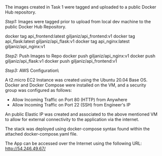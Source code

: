 The images created in Task 1 were tagged and uploaded to a public Docker Hub repository.

_Step1:_ Images were tagged prior to upload from local dev machine to the public Docker Hub Repository.

docker tag api_frontend:latest giljaniz/api_frontend:v1
docker tag api_flask:latest giljaniz/api_flask:v1
docker tag api_nginx:latest giljaniz/api_nginx:v1

_Step2:_ Push Images to Repo
docker push giljaniz/api_nginx:v1
docker push giljaniz/api_flask:v1
docker push giljaniz/api_frontend:v1

_Step3:_ AWS Configuration\

A t2.micro EC2 Instance was created using the Ubuntu 20.04 Base OS. Docker and Docker Compose were installed on the VM, and a security group was configured as follows:

- Allow Incoming Traffic on Port 80 (HTTP) from Anywhere
- Allow Incoming Traffic on Port 22 (SSH) from Engineer's IP

An public Elastic IP was created and associated to the above mentioned VM to allow for external connectivity to the application via the internet.

The stack was deployed using docker-compose syntax found within the attached docker-compose.yaml file.
					
The App can be accessed over the Internet using the following URL: http://54.246.49.67/
